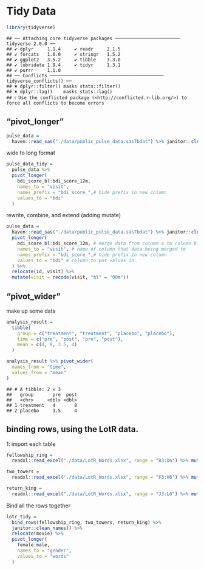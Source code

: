 Tidy Data
================

``` r
library(tidyverse)
```

    ## ── Attaching core tidyverse packages ──────────────────────── tidyverse 2.0.0 ──
    ## ✔ dplyr     1.1.4     ✔ readr     2.1.5
    ## ✔ forcats   1.0.0     ✔ stringr   1.5.2
    ## ✔ ggplot2   3.5.2     ✔ tibble    3.3.0
    ## ✔ lubridate 1.9.4     ✔ tidyr     1.3.1
    ## ✔ purrr     1.1.0     
    ## ── Conflicts ────────────────────────────────────────── tidyverse_conflicts() ──
    ## ✖ dplyr::filter() masks stats::filter()
    ## ✖ dplyr::lag()    masks stats::lag()
    ## ℹ Use the conflicted package (<http://conflicted.r-lib.org/>) to force all conflicts to become errors

## “pivot_longer”

``` r
pulse_data = 
  haven::read_sas("./data/public_pulse_data.sas7bdat") %>% janitor::clean_names()
```

wide to long format

``` r
pulse_data_tidy = 
  pulse_data %>%
  pivot_longer(
    bdi_score_bl:bdi_score_12m, 
    names_to = "visit",
    names_prefix = "bdi_score_",# hide prefix in new column
    values_to = "bdi"
  )
```

rewrite, combine, and extend (adding mutate)

``` r
pulse_data = 
  haven::read_sas("./data/public_pulse_data.sas7bdat") %>% janitor::clean_names() %>%
  pivot_longer(
    bdi_score_bl:bdi_score_12m, # merge data from column a to column b.
    names_to = "visit", # name of column that data being merged to
    names_prefix = "bdi_score_",# hide prefix in new column
    values_to = "bdi" # column to put values in
  ) %>%
  relocate(id, visit) %>% 
  mutate(visit = recode(visit, "bl" = "00m"))
```

## “pivot_wider”

make up some data

``` r
analysis_result = 
  tibble(
    group = c("treatment", "treatment", "placebo", "placebo"), 
    time = c("pre", "post", "pre", "post"), 
    mean = c(4, 8, 3.5, 4)
  )

analysis_result %>% pivot_wider(
  names_from = "time", 
  values_from = "mean"
)
```

    ## # A tibble: 2 × 3
    ##   group       pre  post
    ##   <chr>     <dbl> <dbl>
    ## 1 treatment   4       8
    ## 2 placebo     3.5     4

## binding rows, using the LotR data.

1: import each table

``` r
fellowship_ring = 
  readxl::read_excel("./data/LotR_Words.xlsx", range = "B3:D6") %>% mutate(movie = "fellowship_ring") # add a new column called "fellowship_ring"

two_towers = 
  readxl::read_excel("./data/LotR_Words.xlsx", range = "F3:H6") %>% mutate(movie = "two_towers")

return_king = 
  readxl::read_excel("./data/LotR_Words.xlsx", range = "J3:L6") %>% mutate(movie = "return_king")
```

Bind all the rows together

``` r
lotr_tidy = 
  bind_rows(fellowship_ring, two_towers, return_king) %>% 
  janitor::clean_names() %>%
  relocate(movie) %>% 
  pivot_longer(
    female:male, 
    names_to = "gender", 
    values_to = "words"
  )
```
